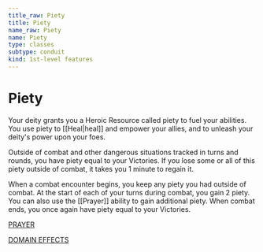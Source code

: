 ```yaml
---
title_raw: Piety
title: Piety
name_raw: Piety
name: Piety
type: classes
subtype: conduit
kind: 1st-level features
---
```


# Piety

Your deity grants you a Heroic Resource called piety to fuel your abilities. You use piety to [[Heal|heal]] and empower your allies, and to unleash your deity's power upon your foes.

Outside of combat and other dangerous situations tracked in turns and rounds, you have piety equal to your Victories. If you lose some or all of this piety outside of combat, it takes you 1 minute to regain it.

When a combat encounter begins, you keep any piety you had outside of combat. At the start of each of your turns during combat, you gain 2 piety. You can also use the [[Prayer]] ability to gain additional piety. When combat ends, you once again have piety equal to your Victories.

[PRAYER](./%5B%5BPrayer%5D%5D.md)

[DOMAIN EFFECTS](./Domain%20Effects/index.md)
